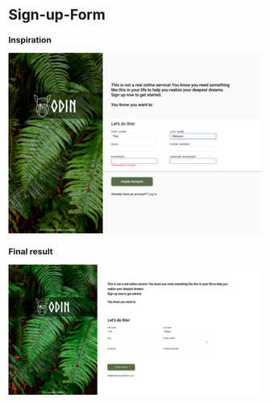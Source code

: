 # Sign-up-Form



### Inspiration 
![](assets/insp.png)

### Final result
![](assets/Screenshot%202024-06-06%20at%2012-36-17%20Sign%20up%20Form.png)